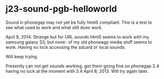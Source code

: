 j23-sound-pgb-helloworld
========================

Sound in phonegap may not yet be fully html5 compliant. This is a test to see what used to work and what still does work.


April 9, 2014. Strange but for URL sounds html5 seems to work with my samsung galaxy S3, but none- of my old phoneagp media stuff seems to work. Having no luck accessing the sdcard or local sounds.

Will keep trying




Presently can not get sounds working. got them going fine on phonegap 2.4 having no luck at the moment with 3.4 
April 8, 2013. Will try again later.





